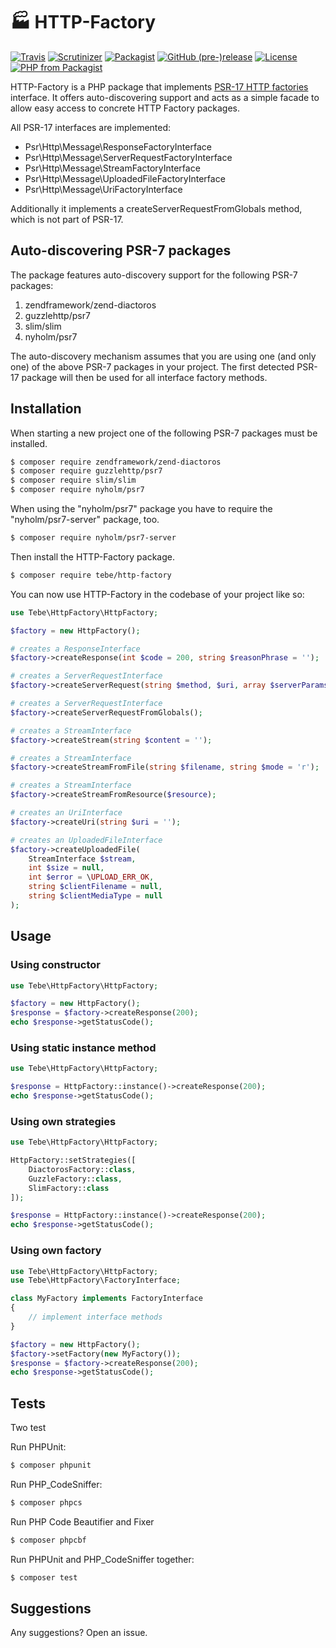 # :factory: HTTP-Factory

[![Travis](https://img.shields.io/travis/tbreuss/http-factory.svg)](https://travis-ci.org/tbreuss/http-factory)
[![Scrutinizer](https://img.shields.io/scrutinizer/g/tbreuss/http-factory.svg)](https://scrutinizer-ci.com/g/tbreuss/http-factory/)
[![Packagist](https://img.shields.io/packagist/dt/tebe/http-factory.svg)](https://packagist.org/packages/tebe/http-factory)
[![GitHub (pre-)release](https://img.shields.io/github/release/tbreuss/http-factory/all.svg)](https://github.com/tbreuss/http-factory/releases)
[![License](https://img.shields.io/github/license/tbreuss/http-factory.svg)](https://github.com/tbreuss/http-factory/blob/master/LICENSE)
[![PHP from Packagist](https://img.shields.io/packagist/php-v/tebe/http-factory.svg)](https://packagist.org/packages/tebe/http-factory)


HTTP-Factory is a PHP package that implements [PSR-17 HTTP factories](https://www.php-fig.org/psr/psr-17/) interface.
It offers auto-discovering support and acts as a simple facade to allow easy access to concrete HTTP Factory packages.

All PSR-17 interfaces are implemented:

- Psr\Http\Message\ResponseFactoryInterface
- Psr\Http\Message\ServerRequestFactoryInterface
- Psr\Http\Message\StreamFactoryInterface
- Psr\Http\Message\UploadedFileFactoryInterface
- Psr\Http\Message\UriFactoryInterface

Additionally it implements a createServerRequestFromGlobals method, which is not part of PSR-17.

## Auto-discovering PSR-7 packages 

The package features auto-discovery support for the following PSR-7 packages:

1. zendframework/zend-diactoros
2. guzzlehttp/psr7  
3. slim/slim
4. nyholm/psr7

The auto-discovery mechanism assumes that you are using one (and only one) of the above PSR-7 packages in your project.
The first detected PSR-17 package will then be used for all interface factory methods.


## Installation

When starting a new project one of the following PSR-7 packages must be installed.

~~~bash
$ composer require zendframework/zend-diactoros
$ composer require guzzlehttp/psr7
$ composer require slim/slim
$ composer require nyholm/psr7
~~~

When using the "nyholm/psr7" package you have to require the "nyholm/psr7-server" package, too.

~~~bash
$ composer require nyholm/psr7-server
~~~

Then install the HTTP-Factory package.

~~~bash
$ composer require tebe/http-factory
~~~

You can now use HTTP-Factory in the codebase of your project like so:

~~~php
use Tebe\HttpFactory\HttpFactory;

$factory = new HttpFactory();

# creates a ResponseInterface
$factory->createResponse(int $code = 200, string $reasonPhrase = '');

# creates a ServerRequestInterface
$factory->createServerRequest(string $method, $uri, array $serverParams = []);

# creates a ServerRequestInterface
$factory->createServerRequestFromGlobals();

# creates a StreamInterface
$factory->createStream(string $content = '');

# creates a StreamInterface
$factory->createStreamFromFile(string $filename, string $mode = 'r');

# creates a StreamInterface
$factory->createStreamFromResource($resource);

# creates an UriInterface
$factory->createUri(string $uri = '');

# creates an UploadedFileInterface
$factory->createUploadedFile(
    StreamInterface $stream, 
    int $size = null, 
    int $error = \UPLOAD_ERR_OK, 
    string $clientFilename = null, 
    string $clientMediaType = null
); 
~~~


## Usage

### Using constructor

~~~php
use Tebe\HttpFactory\HttpFactory;

$factory = new HttpFactory();
$response = $factory->createResponse(200);
echo $response->getStatusCode();
~~~

### Using static instance method

~~~php
use Tebe\HttpFactory\HttpFactory;

$response = HttpFactory::instance()->createResponse(200);
echo $response->getStatusCode();
~~~

### Using own strategies 

~~~php
use Tebe\HttpFactory\HttpFactory;

HttpFactory::setStrategies([
    DiactorosFactory::class,
    GuzzleFactory::class,
    SlimFactory::class
]);

$response = HttpFactory::instance()->createResponse(200);
echo $response->getStatusCode();
~~~

### Using own factory

~~~php
use Tebe\HttpFactory\HttpFactory;
use Tebe\HttpFactory\FactoryInterface;

class MyFactory implements FactoryInterface
{
    // implement interface methods
}

$factory = new HttpFactory();
$factory->setFactory(new MyFactory());
$response = $factory->createResponse(200);
echo $response->getStatusCode();
~~~

## Tests

Two test

Run PHPUnit:

~~~bash
$ composer phpunit
~~~

Run PHP_CodeSniffer:

~~~bash
$ composer phpcs
~~~

Run PHP Code Beautifier and Fixer

~~~bash
$ composer phpcbf
~~~

Run PHPUnit and PHP_CodeSniffer together:

~~~bash
$ composer test
~~~

## Suggestions

Any suggestions? Open an issue.
